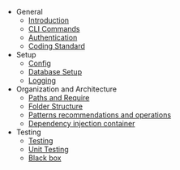 - General
  - [Introduction](/)
  - [CLI Commands](general/js-standard.md)
  - [Authentication](general/css-standard.md)
  - [Coding Standard](general/react-standard.md)
- Setup
  - [Config](styling/stylesheet.md)
  - [Database Setup](styling/styled-component.md)
  - [Logging](styling/styled-component.md)
- Organization and Architecture
  - [Paths and Require](testing/index.md)
  - [Folder Structure](testing/unit-testing.md)
  - [Patterns recommendations and operations](testing/component-testing.md)
  - [Dependency injection container]()
- Testing
  - [Testing](styling/stylesheet.md)
  - [Unit Testing](styling/styled-component.md)
  - [Black box](styling/styled-component.md)
